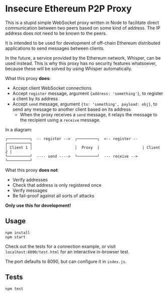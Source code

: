 # Insecure Ethereum P2P Proxy

This is a stupid simple WebSocket proxy written in Node to facilitate
direct communication between two peers based on some kind of address. The IP
address does not need to be known to the peers.

It is intended to be used for development of off-chain Ethereum distributed
applications to send messages between clients.

In the future, a service provided by the Ethereum network, Whisper, can be used
instead. This is why this proxy has no security features whatsoever, because
these will be solved by using Whisper automatically.

What this proxy __does__:

- Accept client WebSocket connections
- Accept `register` message, argument `{address: 'something'}`, to register a
  client by its address
- Accept `send` message, argument `{to: 'something', payload: obj}`, to send
  any message to another client based on its address
  - When the proxy receives a `send` message, it relays the message to the recipient
    using a `receive` message.

In a diagram:

    ┌──────────┐  -- register -->  ┌─────────┐  <-- register --  ┌──────────┐
    │ Client 1 │                   │  Proxy  |                   | Client 2 |
    └──────────┘  ---- send ---->  └─────────┘  --- receive -->  └──────────┘

What this proxy __does not__:

- Verify addresses
- Check that address is only registered once
- Verify messages
- Be fail-proof against all sorts of attacks

__Only use this for development!__

## Usage

    npm install
    npm start

Check out the tests for a connection example, or visit `localhost:8090/test.html`
for an interactive in-browser test.

The port defaults to 8090, but can configure it in `index.js`.

## Tests

    npm test
